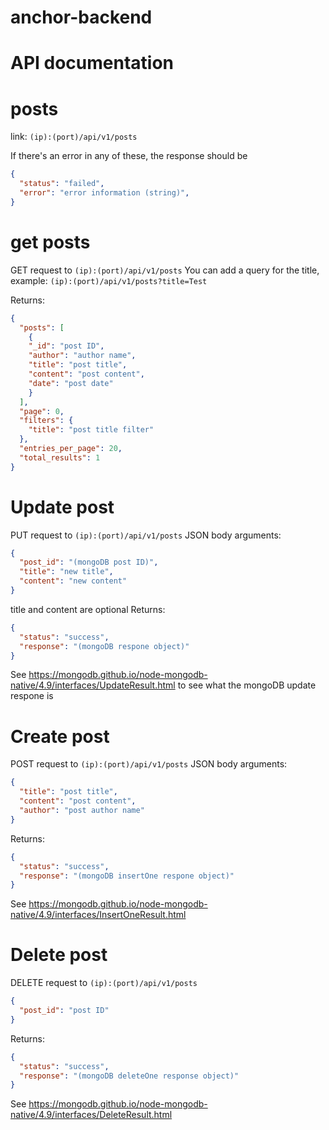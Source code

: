 # anchor-backend


# API documentation
# posts
link: `(ip):(port)/api/v1/posts`

If there's an error in any of these, the response should be
```json
{
  "status": "failed",
  "error": "error information (string)",
}
```

# get posts
GET request to `(ip):(port)/api/v1/posts`
You can add a query for the title, example:
`(ip):(port)/api/v1/posts?title=Test`

Returns:
```json
{
  "posts": [
    {
    "_id": "post ID",
    "author": "author name",
    "title": "post title",
    "content": "post content",
    "date": "post date"
    }
  ],
  "page": 0,
  "filters": {
    "title": "post title filter"
  },
  "entries_per_page": 20,
  "total_results": 1
}
```

# Update post
PUT request to `(ip):(port)/api/v1/posts`
JSON body arguments:
```json
{
  "post_id": "(mongoDB post ID)",
  "title": "new title",
  "content": "new content"
}
```
title and content are optional
Returns:
```json
{
  "status": "success",
  "response": "(mongoDB respone object)"
}
```
See https://mongodb.github.io/node-mongodb-native/4.9/interfaces/UpdateResult.html to see what the mongoDB update respone is



# Create post
POST request to `(ip):(port)/api/v1/posts`
JSON body arguments:
```json
{
  "title": "post title",
  "content": "post content",
  "author": "post author name"
}
```
Returns:
```json
{
  "status": "success",
  "response": "(mongoDB insertOne respone object)"
}
```
See https://mongodb.github.io/node-mongodb-native/4.9/interfaces/InsertOneResult.html



# Delete post
DELETE request to `(ip):(port)/api/v1/posts`
```json
{
  "post_id": "post ID"
}
```
Returns:
```json
{
  "status": "success",
  "response": "(mongoDB deleteOne response object)"
}
```
See https://mongodb.github.io/node-mongodb-native/4.9/interfaces/DeleteResult.html
